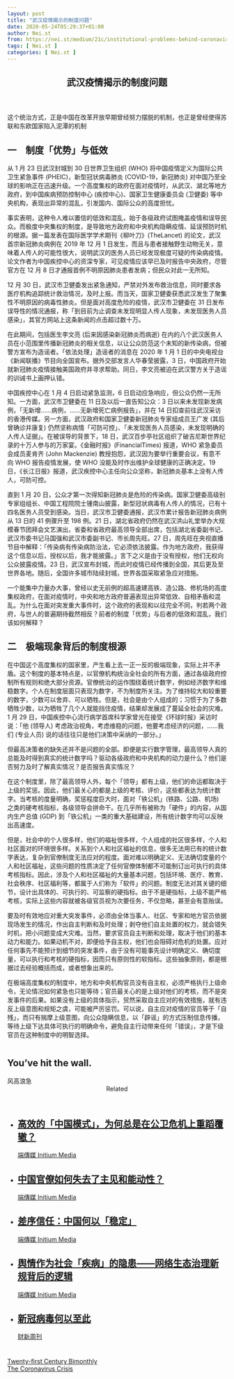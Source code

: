```yaml
---
layout: post
title: "武汉疫情揭示的制度问题"
date: 2020-05-24T05:29:37+01:00
author: Nei.st
from: https://nei.st/medium/21c/institutional-problems-behind-coronavirus-disease-in-wuhan
tags: [ Nei.st ]
categories: [ Nei.st ]
---
```


<article class="post-20065 post type-post status-publish format-standard hentry category-21c tag-the-coronavirus-crisis" id="post-20065"> <header class="page-header medium Archives"><div class="page-header__image"></div><div class="page-header__content"><h1 class="page-title text-align-center">武汉疫情揭示的制度问题</h1></div> </header><div class="entry-content aesop-entry-content" id="post-20065-content"><link as="font" crossorigin="anonymous" href="//cdn.jsdelivr.net/gh/0nd1jyU39XQ/_/glyph/font-face/0uIzqoZjSuJfvSBnvgXTcApMtcVhMcpr.woff" rel="preload" type="font/woff"/><link as="font" crossorigin="anonymous" href="//cdn.jsdelivr.net/gh/0nd1jyU39XQ/_/glyph/font-face/1sTnSLZWDKucPX6SAk.woff" rel="preload" type="font/woff"/><p class="blog-post__description">这个统治方式，正是中国在改革开放早期曾经努力摆脱的机制，也正是曾经使得苏联和东欧国家陷入泥潭的机制</p><span id="more-20065"></span><div class="container img"></div><h2>一　制度「优势」与低效</h2><p>从 1 月 23 日武汉封城到 30 日世界卫生组织 (WHO) 将中国疫情定义为国际公共卫生紧急事件 (PHEIC)，新型冠状病毒肺炎 (COVID-19，新冠肺炎) 对中国乃至全球的影响正在迅速升级。一个高度集权的政府在面对疫情时，从武汉、湖北等地方政府，到中国疾病预防控制中心 (疾控中心)、国家卫生健康委员会 (卫健委) 等中央机构，表现出异常的混乱，引发国内、国际公众的高度担忧。</p><p>事实表明，这种令人难以置信的低效和混乱，始于各级政府试图掩盖疫情和误导民众。<span class="markup--p">而极度中央集权的制度，是导致地方政府和中央机构隐瞒疫情、延误预防时机的根源。</span>据一篇发表在国际医学学术期刊《柳叶刀》(TheLancet) 的论文，武汉首宗新冠肺炎病例在 2019 年 12 月 1 日发生，而且与患者接触野生动物无关，意味着人传人的可能性很大，说明武汉的医务人员已经发现极度可疑的传染病疫情。论文作者为中国疾控中心的资深专家，可见疫情应该早已及时报告中央政府，尽管官方在 12 月 8 日才通报首例不明原因肺炎患者发病；但<span class="markup--p">民众对此一无所知</span>。</p><p><span class="markup--p">12 月 30 日，武汉市卫健委发出紧急通知，严禁对外发布救治信息</span>，同时要求各医疗机构追踪统计救治情况，及时上报。而当天，国家卫健委获悉武汉发生了聚集性不明原因的病毒性肺炎。但是面对高度危险的疫情，武汉市卫健委在 31 日<span class="markup--p">发布误导性的情况通报</span>，称「到目前为止调查未发现明显人传人现象，未发现医务人员感染」，其官方网站上这条新闻的点击超过数十万。</p><p>在此期间，包括医生李文亮 (后来因感染新冠肺炎而病逝) 在内的八个武汉医务人员在小范围里传播新冠肺炎的相关信息，以让公众防范这个未知的新传染病，但被警方宣布为造谣者。<span class="markup--p">「依法处理」造谣者的消息在 2020 年 1 月 1 日的中央电视台《新闻联播》节目向全国宣布。据外交部发言人华春莹披露，3 日，中国政府开始就新冠肺炎疫情接触美国政府并寻求帮助。同日，李文亮被迫在武汉警方关于造谣的训诫书上画押认错。</span></p><p><span class="markup--p">中国疾控中心在 1 月 4 日启动紧急监测，6 日启动应急响应，但公众仍然一无所知。</span>一方面，武汉市卫健委在 11 日及以后一直告知公众：3 日以来未发现新发病例，「无新增……病例，……无新增死亡病例报告」，<span class="markup--p">并在 14 日扣查前往武汉采访的香港传媒</span>。另一方面，武汉政府和国家卫健委新冠肺炎专家组成员王广发 (其后曾确诊并康复) 仍然<span class="markup--p">坚称病情「可防可控」</span>、「未发现医务人员感染，未发现明确的人传人证据」。在被误导的背景下，18 日，武汉百步亭社区组织了破吉尼斯世界纪录的十万人参与的万家宴。《金融时报》(FinancialTimes) 报道，<span class="markup--p">WHO 紧急委员会成员麦肯齐 (John Mackenzie) 教授抱怨，武汉因为要举行重要会议，有意不向 WHO 报告疫情发展，使 WHO 没能及时作出维护全球健康的正确决定</span>。<span class="markup--p">19 日，《长江日报》报道，武汉疾控中心主任向公众坚称，新冠肺炎基本上没有人传人，可防可控。</span></p><div class="code-block code-block-1" style="margin: 8px 0; clear: both;"><div class="container ads_KbHEVhh8Rw"><div class="card card--blog post-sidebar"><div class="card-body"><div class="logo_ngcontent-kty-0"> </div><div class="iframe-blocker U6XAMK63Vh00WqvF2BacIQ"><div class="background-h60B"> </div><div class="WumZiPCS4MeMw4pxQ"> </div></div></div><div class="card-footer"><div class="card-footer-wrapper" layout="row bottom-left"></div></div></div></div></div><p><span class="markup--p">直到 1 月 20 日，公众才第一次得知新冠肺炎是危险的传染病。</span>国家卫健委高级别专家组组长、中国工程院院士锺南山披露，新型冠状病毒有人传人的情况，已有十四名医务人员受到感染。当日，武汉市卫健委通报，武汉市累计报告新冠肺炎病例从 13 日的 41 例骤升至 198 例。21 日，湖北省政府仍然在武汉洪山礼堂举办大规模春节团拜会文艺演出，省委和省政府最高领导全部出席，包括湖北省委副书记、武汉市委书记马国强和武汉市委副书记、市长周先旺。27 日，周先旺在央视直播节目中解释：「传染病有传染病防治法，它必须依法披露。作为地方政府，我获得这个信息以后，授权以后，我才能披露。」言下之义是由于没有授权，他们无权向公众披露疫情。<span class="markup--p">23 日，武汉宣布封城，而此时疫情已经传播到全国，其后更及至世界各地。</span>随后，全国许多城市陆续封城，世界各国采取紧急应对措施。</p><p>一个能集中力量办大事，曾经以史无前例的超高速建高铁、造公路、修机场的高度集权政府，在面对疫情时，中央和地方政府普遍表现出异常低效、自相矛盾和混乱。为什么在面对突发重大事件时，这个政府的表现和以往完全不同，判若两个政府，与世人的普遍期待截然相反？前者的制度「优势」与后者的低效和混乱，我们该如何解释？</p><h2>二　极端现象背后的制度根源</h2><p>在中国这个高度集权的国家里，产生看上去一正一反的极端现象，实际上并不矛盾。<span class="markup--p">这个制度的基本特点是，以官僚机构统治全社会的所有方面，通过各级政府控制所有规则和绝大部分资源。官僚统治的运作围绕着统计数字，例如经济数字和维稳数字。个人在制度层面只表现为数字，不为制度所关注。为了维持较大和较重要的数字，少数可以舍弃、可以牺牲。但是，社会是由个人组成的；习惯于为了多数牺牲少数，以为牺牲了几个人就能挡住疫情，结果却发展成了蔓延全社会的灾难。</span>1 月 29 日，中国疾控中心流行病学首席科学家曾光在接受《环球时报》采访时说：「他 (领导人) 考虑政治视角，考虑维稳的问题，他要考虑经济的问题，……我们 (专业人员) 说的话往往只是他们决策中采纳的一部分。」</p><p>但最高决策者的缺失还并不是问题的全部。即便是实行数字管理，最高领导人真的总能及时得到真实的统计数字吗？驱动各级政府和中央机构的动力是什么？他们是否努力及时了解真实情况？是否报告真实情况？</p><p><span class="markup--p">在这个制度里，除了最高领导人外，每个「领导」都有上级，他们的命运都取决于上级的奖惩。因此，他们最关心的都是上级的考核、评价，这些都表达为统计数字。当考核的度量明确，奖惩程度巨大时，面对「铁公机」(铁路、公路、机场) 之类的硬考核指标，各级领导会拼命干。在几乎所有被称为「硬件」的内容，从国内生产总值 (GDP) 到「铁公机」一类的重大基础建设，所有统计数字均可以反映出高速度。</span></p><p>但是，社会中的个人很多样，他们的福祉很多样，个人组成的社区很多样，个人和社区面对的环境很多样。关系到个人和社区福祉的信息，很多无法用已有的统计数字表达，复杂到官僚制度无法应对的程度。面对难以明确定义、无法确切度量的个人和社区福祉，这些问题的性质决定了任何官僚体制都不可能制订出可执行的具体考核指标。因此，涉及个人和社区福祉的大量基本问题，包括环境、医疗、教育、社会秩序、社区福利等，都属于人们称为「软件」的问题。制度无法对其关键的细节，设计出具体的、可执行的、可监察的硬指标。由于不是硬指标，上级不能严格考核，实际上这些内容就被各级官员视为次要任务，不仅忽略，甚至会有意贻误。</p><div class="code-block code-block-1" style="margin: 8px 0; clear: both;"><div class="container ads_KbHEVhh8Rw"><div class="card card--blog post-sidebar"><div class="card-body"><div class="logo_ngcontent-kty-0"> </div><div class="iframe-blocker U6XAMK63Vh00WqvF2BacIQ"><div class="background-h60B"> </div><div class="WumZiPCS4MeMw4pxQ"> </div></div></div><div class="card-footer"><div class="card-footer-wrapper" layout="row bottom-left"></div></div></div></div></div><p><span class="markup--p">要及时有效地应对重大突发事件，必须由全体当事人、社区、专家和地方官员依据现场发生的情况，作出自主判断和及时处理；剥夺他们自主处置的权力，就会错失时机，把小问题变成大灾难。</span>当然，要求官员自主判断和处理，取决于他们的基本动力和能力。如果动机不对，即便给予自主权，他们也会阻碍对危机的处置。应对任何事先不能预计到细节的突发事件，由于没有可能事先设计明确定义、确切度量，可以执行和考核的硬指标，因而只有原则性的软指标。这些抽象原则，都是根据过去经验概括而成，或者想象出来的。</p><p><span class="markup--p">在极端高度集权的制度中，地方和中央机构官员没有自主权，必须严格执行上级命令，无论情况如何紧急也只能等待；官员最关心的是上级对他们的考核，而不是突发事件的后果。如果没有上级的具体指示，贸然采取自主应对的有效措施，就有违反上级意图和规矩之虞，可能被严厉惩罚。可以说，自主应对疫情的官员等于「自残」，而只有揣摩上级意图，向公众隐瞒信息，以「辟谣」的方式压制信息传播，等待上级下达具体可执行的明确命令，避免自主行动带来任何「错误」，才是下级官员在这种制度中的明智选择。</span></p><div class="aesop-content-comp-wrap aesop-content-comp-columns-1" id="aesop-content-component"><div class="container img gfw edge"><div class="BarrierFailsafe__fullBarrier___2bFWd"><div class="aspectRatioPlaceholder nykpaywall"><div class="progressiveMedia" data-height="880" data-width="1040"> <img alt="" class="progressiveMedia-image lazyload" data-src="https://cdn.jsdelivr.net/gh/0nd1jyU39XQ/_/img/1/full-desktop@2x.png" src="https://cdn.jsdelivr.net/gh/0nd1jyU39XQ/_/img/1/full-desktop@2x.png"/></div></div><h1 class="BarrierFailsafe__header___1VGQh">You’ve hit the wall.</h1><div class="BarrierFailsafe__body___2hQxl">风高浪急 <a class="wdAUwEkxSXQjBoQ" href="https://nei.st/medium/j2c6srlbezlceyrdintsxq" rel="noopener noreferrer nofollow" target="_blank"><span class="svgIcon svgIcon--questionMark svgIcon--19px"></span></a></div></div></div></div><section class="jsx-1092709871 collection"> <header class="jsx-1092709871 container"> <span class="jsx-65431776 text-icon text-right size-md spacing-xxtight weight-medium"> <span class="jsx-65431776 text"><span class="jsx-1092709871">Related</span></span></span> </header><ul class="jsx-1092709871 collection-list"><li class="jsx-1092709871"> <section class="jsx-2013367371 container"><div class="jsx-2013367371 content no-cover type-collection"><div class="jsx-2013367371 left"> <a class="jsx-2013367371" href="https://nei.st/medium/initium/opinion-china-system-reaction-ncov"><h2 class="jsx-2996311878 sidebar">高效的「中国模式」，为何总是在公卫危机上重蹈覆辙？</h2></a> <footer class="jsx-2917334530 actions"><div class="jsx-2917334530 left"> <span class="jsx-2917334530 space-right"> <section class="jsx-1911640393"> <a class="jsx-1911640393 container text-normal spacing-xtight text-small" href="https://nei.st/medium/initium"><div aria-hidden="true" class="jsx-2557283682 avatar xxsmall" style="background-color: #2bb6c9"></div><span class="jsx-1911640393 name">端傳媒 Initium Media</span></a> </section></span></div> </footer></div></div> </section></li><li class="jsx-1092709871"> <section class="jsx-2013367371 container"><div class="jsx-2013367371 content no-cover type-collection"><div class="jsx-2013367371 left"> <a class="jsx-2013367371" href="https://nei.st/medium/initium/zhouxueguang-epidemics-and-chinese-bureaucracy"><h2 class="jsx-2996311878 sidebar">中国官僚如何失去了主见和能动性？</h2></a> <footer class="jsx-2917334530 actions"><div class="jsx-2917334530 left"> <span class="jsx-2917334530 space-right"> <section class="jsx-1911640393"> <a class="jsx-1911640393 container text-normal spacing-xtight text-small" href="https://nei.st/medium/initium"><div aria-hidden="true" class="jsx-2557283682 avatar xxsmall" style="background-color: #2bb6c9"></div><span class="jsx-1911640393 name">端傳媒 Initium Media</span></a> </section></span></div> </footer></div></div> </section></li><li class="jsx-1092709871"> <section class="jsx-2013367371 container"><div class="jsx-2013367371 content no-cover type-collection"><div class="jsx-2013367371 left"> <a class="jsx-2013367371" href="https://nei.st/medium/initium/correspondsive-authority-trust-differential"><h2 class="jsx-2996311878 sidebar">差序信任：中国何以「稳定」</h2></a> <footer class="jsx-2917334530 actions"><div class="jsx-2917334530 left"> <span class="jsx-2917334530 space-right"> <section class="jsx-1911640393"> <a class="jsx-1911640393 container text-normal spacing-xtight text-small" href="https://nei.st/medium/initium"><div aria-hidden="true" class="jsx-2557283682 avatar xxsmall" style="background-color: #2bb6c9"></div><span class="jsx-1911640393 name">端傳媒 Initium Media</span></a> </section></span></div> </footer></div></div> </section></li><li class="jsx-1092709871"> <section class="jsx-2013367371 container"><div class="jsx-2013367371 content no-cover type-collection"><div class="jsx-2013367371 left"> <a class="jsx-2013367371" href="https://nei.st/medium/initium/opinion-china-internet-ecology-regulations"><h2 class="jsx-2996311878 sidebar">舆情作为社会「疾病」的隐患——网络生态治理新规背后的逻辑</h2></a> <footer class="jsx-2917334530 actions"><div class="jsx-2917334530 left"> <span class="jsx-2917334530 space-right"> <section class="jsx-1911640393"> <a class="jsx-1911640393 container text-normal spacing-xtight text-small" href="https://nei.st/medium/initium"><div aria-hidden="true" class="jsx-2557283682 avatar xxsmall" style="background-color: #2bb6c9"></div><span class="jsx-1911640393 name">端傳媒 Initium Media</span></a> </section></span></div> </footer></div></div> </section></li><li class="jsx-1092709871"> <section class="jsx-2013367371 container"><div class="jsx-2013367371 content no-cover type-collection"><div class="jsx-2013367371 left"> <a class="jsx-2013367371" href="https://nei.st/medium/caixin/cw890a"><h2 class="jsx-2996311878 sidebar">新冠病毒何以至此</h2></a> <footer class="jsx-2917334530 actions"><div class="jsx-2917334530 left"> <span class="jsx-2917334530 space-right"> <section class="jsx-1911640393"> <a class="jsx-1911640393 container text-normal spacing-xtight text-small" href="https://nei.st/medium/caixin"><div aria-hidden="true" class="jsx-2557283682 avatar xxsmall" style="background-color: #1f286f"></div><span class="jsx-1911640393 name">财新周刊</span></a> </section></span></div> </footer></div></div> </section></li></ul> </section><div class="container qyoLgsBMfk2RyP6PZqEQUQ"><div class="TA9FsqtAclEQEnnC"><a class="q9pBoz6iftkg" href="https://nei.st" rel="noopener noreferrer nofollow"><div class="ISq0AssRMiRdK46s31e1tA"><div class="VBC0sS11TRzyNj7ur4DqLQ"></div></div></a></div></div><div class="code-block code-block-2" style="margin: 8px 0; clear: both;"> <br/><div class="container ads_KbHEVhh8Rw"><div class="card card--blog post-sidebar"><div class="card-body"><div class="logo_ngcontent-kty-0"> </div><div class="iframe-blocker U6XAMK63Vh00WqvF2BacIQ"><div class="background-h60B"> </div><div class="WumZiPCS4MeMw4pxQ"> </div></div></div><div class="card-footer"><div class="card-footer-wrapper" layout="row bottom-left"></div></div></div></div></div></div> <footer class="entry-footer"><div class="categories icon-link"><a href="https://nei.st/category/medium/21c" rel="category tag">Twenty-first Century Bimonthly</a></div><div class="tags icon-link"><a href="https://nei.st/tag/the-coronavirus-crisis" rel="tag">The Coronavirus Crisis</a></div> </footer> </article>
